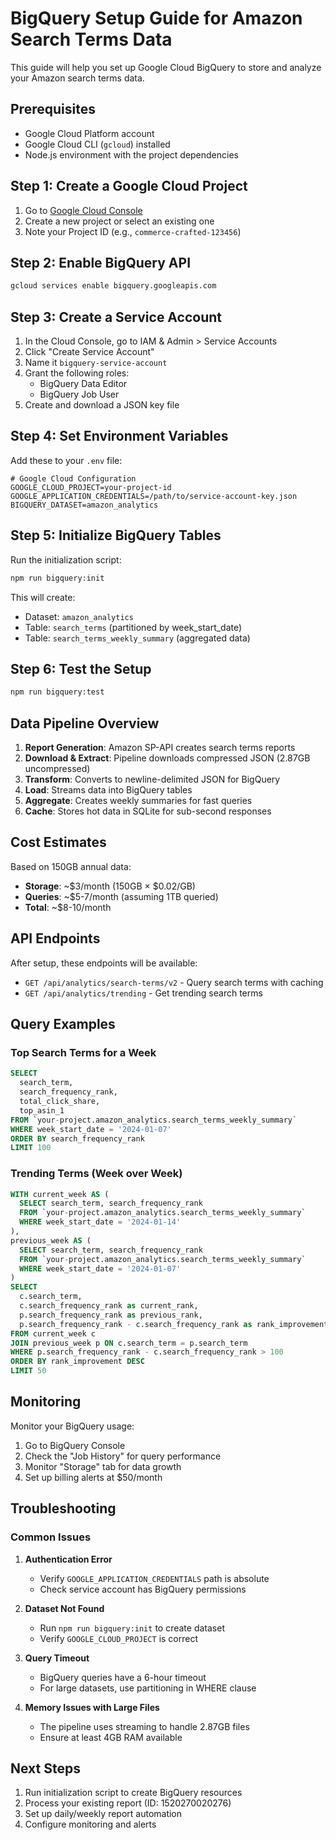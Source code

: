 # BigQuery Setup Guide for Amazon Search Terms Data

This guide will help you set up Google Cloud BigQuery to store and analyze your Amazon search terms data.

## Prerequisites

- Google Cloud Platform account
- Google Cloud CLI (`gcloud`) installed
- Node.js environment with the project dependencies

## Step 1: Create a Google Cloud Project

1. Go to [Google Cloud Console](https://console.cloud.google.com)
2. Create a new project or select an existing one
3. Note your Project ID (e.g., `commerce-crafted-123456`)

## Step 2: Enable BigQuery API

```bash
gcloud services enable bigquery.googleapis.com
```

## Step 3: Create a Service Account

1. In the Cloud Console, go to IAM & Admin > Service Accounts
2. Click "Create Service Account"
3. Name it `bigquery-service-account`
4. Grant the following roles:
   - BigQuery Data Editor
   - BigQuery Job User
5. Create and download a JSON key file

## Step 4: Set Environment Variables

Add these to your `.env` file:

```env
# Google Cloud Configuration
GOOGLE_CLOUD_PROJECT=your-project-id
GOOGLE_APPLICATION_CREDENTIALS=/path/to/service-account-key.json
BIGQUERY_DATASET=amazon_analytics
```

## Step 5: Initialize BigQuery Tables

Run the initialization script:

```bash
npm run bigquery:init
```

This will create:
- Dataset: `amazon_analytics`
- Table: `search_terms` (partitioned by week_start_date)
- Table: `search_terms_weekly_summary` (aggregated data)

## Step 6: Test the Setup

```bash
npm run bigquery:test
```

## Data Pipeline Overview

1. **Report Generation**: Amazon SP-API creates search terms reports
2. **Download & Extract**: Pipeline downloads compressed JSON (2.87GB uncompressed)
3. **Transform**: Converts to newline-delimited JSON for BigQuery
4. **Load**: Streams data into BigQuery tables
5. **Aggregate**: Creates weekly summaries for fast queries
6. **Cache**: Stores hot data in SQLite for sub-second responses

## Cost Estimates

Based on 150GB annual data:
- **Storage**: ~$3/month (150GB × $0.02/GB)
- **Queries**: ~$5-7/month (assuming 1TB queried)
- **Total**: ~$8-10/month

## API Endpoints

After setup, these endpoints will be available:

- `GET /api/analytics/search-terms/v2` - Query search terms with caching
- `GET /api/analytics/trending` - Get trending search terms

## Query Examples

### Top Search Terms for a Week
```sql
SELECT 
  search_term,
  search_frequency_rank,
  total_click_share,
  top_asin_1
FROM `your-project.amazon_analytics.search_terms_weekly_summary`
WHERE week_start_date = '2024-01-07'
ORDER BY search_frequency_rank
LIMIT 100
```

### Trending Terms (Week over Week)
```sql
WITH current_week AS (
  SELECT search_term, search_frequency_rank
  FROM `your-project.amazon_analytics.search_terms_weekly_summary`
  WHERE week_start_date = '2024-01-14'
),
previous_week AS (
  SELECT search_term, search_frequency_rank
  FROM `your-project.amazon_analytics.search_terms_weekly_summary`
  WHERE week_start_date = '2024-01-07'
)
SELECT 
  c.search_term,
  c.search_frequency_rank as current_rank,
  p.search_frequency_rank as previous_rank,
  p.search_frequency_rank - c.search_frequency_rank as rank_improvement
FROM current_week c
JOIN previous_week p ON c.search_term = p.search_term
WHERE p.search_frequency_rank - c.search_frequency_rank > 100
ORDER BY rank_improvement DESC
LIMIT 50
```

## Monitoring

Monitor your BigQuery usage:
1. Go to BigQuery Console
2. Check the "Job History" for query performance
3. Monitor "Storage" tab for data growth
4. Set up billing alerts at $50/month

## Troubleshooting

### Common Issues

1. **Authentication Error**
   - Verify `GOOGLE_APPLICATION_CREDENTIALS` path is absolute
   - Check service account has BigQuery permissions

2. **Dataset Not Found**
   - Run `npm run bigquery:init` to create dataset
   - Verify `GOOGLE_CLOUD_PROJECT` is correct

3. **Query Timeout**
   - BigQuery queries have a 6-hour timeout
   - For large datasets, use partitioning in WHERE clause

4. **Memory Issues with Large Files**
   - The pipeline uses streaming to handle 2.87GB files
   - Ensure at least 4GB RAM available

## Next Steps

1. Run initialization script to create BigQuery resources
2. Process your existing report (ID: 1520270020276)
3. Set up daily/weekly report automation
4. Configure monitoring and alerts